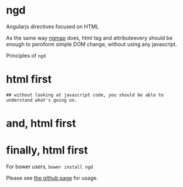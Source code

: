 ngd
===

Angularjs directives focused on HTML

As the same way [ngmap](//allenhwkim.github.com/angularjs-google-maps) does, html tag and attributeevery should be enough to peroform simple DOM change, without using any javascript.

Principles of `ngd`
  
  # html first
    ## without looking at javascript code, you should be able to understand what's going on.
  # and, html first
  # finally, html first

For bower users, `bower install ngd`

Please see [the github page](http://allenhwkim.github.io/ngd) for usage.
